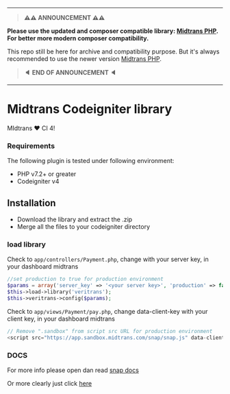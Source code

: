 --------------------

> **:warning::warning: ANNOUNCEMENT :warning::warning:**

**Please use the updated and composer compatible library: [Midtrans PHP](https://github.com/Midtrans/midtrans-php).
For better more modern composer compatibility.**

This repo still be here for archive and compatibility purpose. But it's always recommended to use the newer version [Midtrans PHP](https://github.com/Midtrans/midtrans-php).

> **:speaker: END OF ANNOUNCEMENT :speaker:**

---------------------

Midtrans Codeigniter library
=======================================================
MIdtrans :heart: CI 4!

### Requirements
The following plugin is tested under following environment:
* PHP v7.2+ or greater
* Codeigniter v4

## Installation
* Download the library and extract the .zip 
* Merge all the files to your codeigniter directory

### load library
Check to `app/controllers/Payment.php`, change with your server key, in your dashboard midtrans
```php
//set production to true for production environment
$params = array('server_key' => '<your server key>', 'production' => false);
$this->load->library('veritrans');
$this->veritrans->config($params);
```

Check to `app/views/Payment/pay.php`, change data-client-key with your client key, in your dashboard midtrans
```javascript
// Remove ".sandbox" from script src URL for production environment
<script src="https://app.sandbox.midtrans.com/snap/snap.js" data-client-key="<Set your ClientKey here>"></script>
```

### DOCS

For more info please open dan read [snap docs](https://docs.midtrans.com/)

Or more clearly just click [here](https://github.com/Midtrans/midtrans-php)
